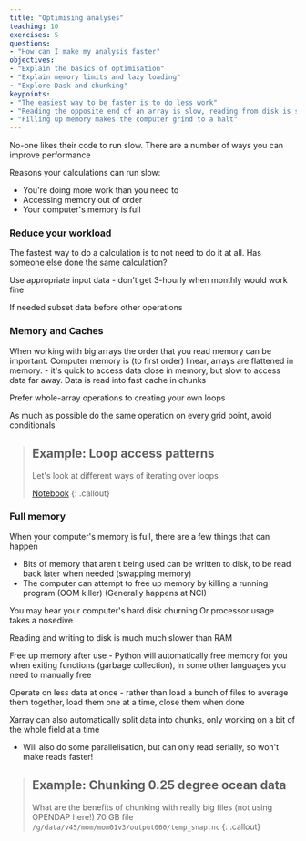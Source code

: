 ```yaml
---
title: "Optimising analyses"
teaching: 10
exercises: 5
questions:
- "How can I make my analysis faster"
objectives:
- "Explain the basics of optimisation"
- "Explain memory limits and lazy loading"
- "Explore Dask and chunking"
keypoints:
- "The easiest way to be faster is to do less work"
- "Reading the opposite end of an array is slow, reading from disk is slower"
- "Filling up memory makes the computer grind to a halt"
---
```


No-one likes their code to run slow. There are a number of ways you can improve performance

Reasons your calculations can run slow:

 * You're doing more work than you need to
 * Accessing memory out of order
 * Your computer's memory is full

### Reduce your workload

The fastest way to do a calculation is to not need to do it at all. Has someone
else done the same calculation?

Use appropriate input data - don't get 3-hourly when monthly would work fine

If needed subset data before other operations

### Memory and Caches

When working with big arrays the order that you read memory can be important.
Computer memory is (to first order) linear, arrays are flattened in memory. -
it's quick to access data close in memory, but slow to access data far away.
Data is read into fast cache in chunks

Prefer whole-array operations to creating your own loops

As much as possible do the same operation on every grid point, avoid conditionals

> ## Example: Loop access patterns
> Let's look at different ways of iterating over loops
>
> [Notebook](https://github.com/ScottWales/swc-climatedata/blob/gh-pages/data/02-loops.ipynb)
{: .callout}

### Full memory

When your computer's memory is full, there are a few things that can happen

 * Bits of memory that aren't being used can be written to disk, to be read back later when needed (swapping memory)
 * The computer can attempt to free up memory by killing a running program (OOM killer) (Generally happens at NCI)

You may hear your computer's hard disk churning
Or processor usage takes a nosedive

Reading and writing to disk is much much slower than RAM

Free up memory after use - Python will automatically free memory for you when exiting functions (garbage collection), in some other languages you need to manually free

Operate on less data at once - rather than load a bunch of files to average them together, load them one at a time, close them when done

Xarray can also automatically split data into chunks, only working on a bit of the whole field at a time
 * Will also do some parallelisation, but can only read serially, so won't make reads faster!

> ## Example: Chunking 0.25 degree ocean data
> What are the benefits of chunking with really big files (not using OPENDAP here!)
> 70 GB file `/g/data/v45/mom/mom01v3/output060/temp_snap.nc`
{: .callout}

